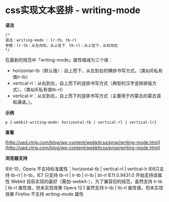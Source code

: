 # css实现文本竖排 - writing-mode

**语法**

    /*
    语法：writing-mode : lr-tb、tb-rl
    参数：lr-tb：从左向右，从上往下　tb-rl：从上往下，从右向左
    */

在最新的规范中「writing-mode」属性缩减为三个值：

- horizontal-tb（默认值）：自上而下，从左到右的横排书写方式。（类似IE私有值lr-tb）
- vertical-rl：从右到左，自上而下的竖排书写方式（典型的汉字竖排排版方式）。（类似IE私有值tb-rl）
- vertical-lr：从左到右，自上而下的竖排书写方式（主要用于内蒙古的蒙古语和满语。）。

**示例**

    p {-webkit-writing-mode: horizontal-tb | vertical-rl | vertical-lr}


**查看**

[http://ued.ctrip.com/blog/wp-content/webkitcss/prop/writing-mode.html](http://ued.ctrip.com/blog/wp-content/webkitcss/prop/writing-mode.html)

**浏览器支持**

IE6-10，Opera 不支持标准属性：horizontal-tb | vertical-rl | vertical-lr
IE6只支持 tb-rl | lr-tb，IE7 只支持 tb-rl | lr-tb | rl-tb | bt-rl
IE11.0.9431.0 开始支持该属性
Webkit 目前实现的最好（需加-webkit-），为了兼容旧的规范，虽然支持 lr-tb | tb-rl 属性值，但未实现效果
Opera 12.1 虽然支持 lr-tb | tb-rl 属性值，但未实现效果
Firefox 不支持 writing-mode 属性